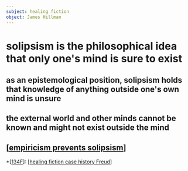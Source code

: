 ```yaml
---
subject: healing fiction
object: James Hillman
--- 
```

# solipsism is the philosophical idea that only one's mind is sure to exist
## as an epistemological position, solipsism holds that knowledge of anything outside one's own mind is unsure
## the external world and other minds cannot be known and might not exist outside the mind
## [[empiricism prevents solipsism]]  
 
*[[134F]]: [[healing fiction case history Freud]]  

[//begin]: # "Autogenerated link references for markdown compatibility"
[empiricism prevents solipsism]: empiricism-prevents-solipsism "empiricism philosophically “the egocentric predicament” (according to A. J. Ayer) prevents "
[134F]: ../134f "134F"
[healing fiction case history Freud]: ../healing-fiction-case-history-freud "The Fiction of Case History: A Round with Freud"
[//end]: # "Autogenerated link references"